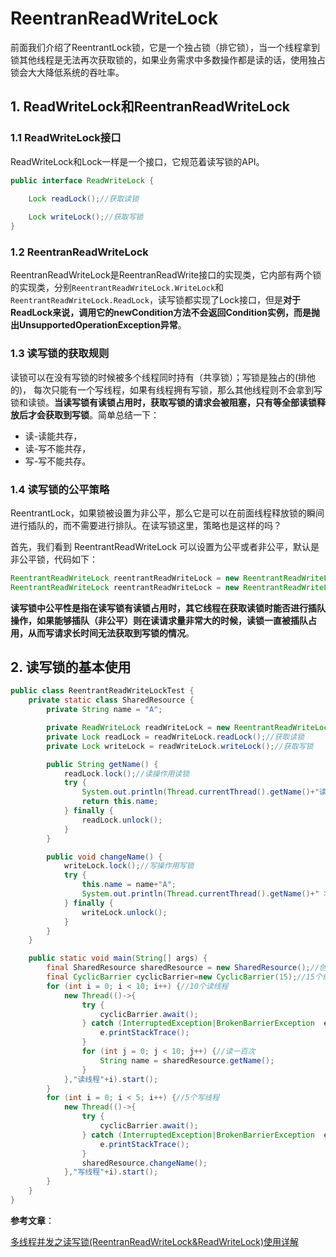 # ReentranReadWriteLock

前面我们介绍了ReentrantLock锁，它是一个独占锁（排它锁），当一个线程拿到锁其他线程是无法再次获取锁的，如果业务需求中多数操作都是读的话，使用独占锁会大大降低系统的吞吐率。

## 1. ReadWriteLock和ReentranReadWriteLock

### 1.1 ReadWriteLock接口

ReadWriteLock和Lock一样是一个接口，它规范着读写锁的API。

```java
public interface ReadWriteLock {
    
    Lock readLock();//获取读锁

    Lock writeLock();//获取写锁
}
```

### 1.2 ReentranReadWriteLock

ReentranReadWriteLock是ReentranReadWrite接口的实现类，它内部有两个锁的实现类，分别`ReentrantReadWriteLock.WriteLock`和`ReentrantReadWriteLock.ReadLock`，读写锁都实现了Lock接口，但是**对于ReadLock来说，调用它的newCondition方法不会返回Condition实例，而是抛出UnsupportedOperationException异常**。

### 1.3 读写锁的获取规则

读锁可以在没有写锁的时候被多个线程同时持有（共享锁）；写锁是独占的(排他的)， 每次只能有一个写线程，如果有线程拥有写锁，那么其他线程则不会拿到写锁和读锁。**当读写锁有读锁占用时，获取写锁的请求会被阻塞，只有等全部读锁释放后才会获取到写锁**。简单总结一下：

- 读-读能共存，
- 读-写不能共存，
- 写-写不能共存。

### 1.4 读写锁的公平策略

ReentrantLock，如果锁被设置为⾮公平，那么它是可以在前⾯线程释放锁的瞬间进⾏插队的，⽽不需要进⾏排队。在读写锁这⾥，策略也是这样的吗？

⾸先，我们看到 ReentrantReadWriteLock 可以设置为公平或者⾮公平，默认是非公平锁，代码如下：

```java
ReentrantReadWriteLock reentrantReadWriteLock = new ReentrantReadWriteLock(true); //公平
ReentrantReadWriteLock reentrantReadWriteLock = new ReentrantReadWriteLock(false);//非公平
```

**读写锁中公平性是指在读写锁有读锁占用时，其它线程在获取读锁时能否进行插队操作，如果能够插队（非公平）则在读请求量非常大的时候，读锁一直被插队占用，从而写请求长时间无法获取到写锁的情况**。

## 2. 读写锁的基本使用

```java
public class ReentrantReadWriteLockTest {
    private static class SharedResource {
        private String name = "A";

        private ReadWriteLock readWriteLock = new ReentrantReadWriteLock();
        private Lock readLock = readWriteLock.readLock();//获取读锁
        private Lock writeLock = readWriteLock.writeLock();//获取写锁

        public String getName() {
            readLock.lock();//读操作用读锁
            try {
                System.out.println(Thread.currentThread().getName()+"读取："+this.name);
                return this.name;
            } finally {
                readLock.unlock();
            }
        }

        public void changeName() {
            writeLock.lock();//写操作用写锁
            try {
                this.name = name+"A";
                System.out.println(Thread.currentThread().getName()+" 将值修改为："+name);
            } finally {
                writeLock.unlock();
            }
        }
    }

    public static void main(String[] args) {
        final SharedResource sharedResource = new SharedResource();//创建共享资源
        final CyclicBarrier cyclicBarrier=new CyclicBarrier(15);//15个线程全部开启完毕后一起执行
        for (int i = 0; i < 10; i++) {//10个读线程
            new Thread(()->{
                try {
                    cyclicBarrier.await();
                } catch (InterruptedException|BrokenBarrierException  e) {
                    e.printStackTrace();
                }
                for (int j = 0; j < 10; j++) {//读一百次
                    String name = sharedResource.getName();
                }
            },"读线程"+i).start();
        }
        for (int i = 0; i < 5; i++) {//5个写线程
            new Thread(()->{
                try {
                    cyclicBarrier.await();
                } catch (InterruptedException|BrokenBarrierException  e) {
                    e.printStackTrace();
                }
                sharedResource.changeName();
            },"写线程"+i).start();
        }
    }
}

```

**参考文章**：

[多线程并发之读写锁(ReentranReadWriteLock&ReadWriteLock)使用详解](https://blog.csdn.net/j080624/article/details/82790372)

